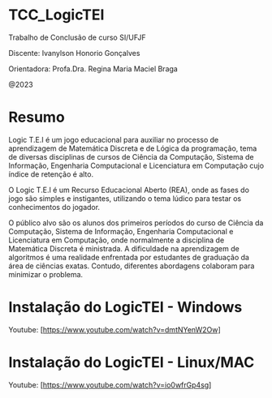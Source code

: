 # TCC_LogicTEI
Trabalho de Conclusão de curso SI/UFJF

Discente: Ivanylson Honorio Gonçalves

Orientadora: Profa.Dra. Regina Maria Maciel Braga

@2023

# Resumo
Logic T.E.I é um  jogo educacional para auxiliar no processo de aprendizagem de Matemática Discreta e de Lógica da programação, tema de diversas disciplinas de cursos de Ciência da Computação, Sistema de Informação, Engenharia Computacional e Licenciatura em Computação cujo índice de retenção é alto. 

O Logic T.E.I é um Recurso Educacional Aberto (REA), onde as fases do jogo são simples e instigantes, utilizando o tema lúdico para testar os conhecimentos do jogador.

O público alvo são os alunos dos primeiros períodos do curso de Ciência da Computação, Sistema de Informação, Engenharia Computacional e Licenciatura em Computação, onde normalmente a disciplina de Matemática Discreta é ministrada. A dificuldade na aprendizagem de algoritmos é uma realidade enfrentada por estudantes de graduação da área de ciências exatas. Contudo, diferentes abordagens colaboram para minimizar o problema.
 

# Instalação do LogicTEI - Windows
Youtube: [https://www.youtube.com/watch?v=dmtNYenW2Ow] 

# Instalação do LogicTEI - Linux/MAC
Youtube: [https://www.youtube.com/watch?v=io0wfrGp4sg]
